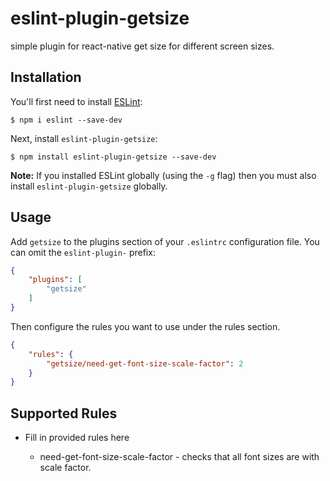 # eslint-plugin-getsize

simple plugin for react-native get size for different screen sizes.

## Installation

You'll first need to install [ESLint](http://eslint.org):

```
$ npm i eslint --save-dev
```

Next, install `eslint-plugin-getsize`:

```
$ npm install eslint-plugin-getsize --save-dev
```

**Note:** If you installed ESLint globally (using the `-g` flag) then you must also install `eslint-plugin-getsize` globally.

## Usage

Add `getsize` to the plugins section of your `.eslintrc` configuration file. You can omit the `eslint-plugin-` prefix:

```json
{
    "plugins": [
        "getsize"
    ]
}
```


Then configure the rules you want to use under the rules section.

```json
{
    "rules": {
        "getsize/need-get-font-size-scale-factor": 2
    }
}
```

## Supported Rules

* Fill in provided rules here

    - need-get-font-size-scale-factor - checks that all font sizes are with scale factor.
